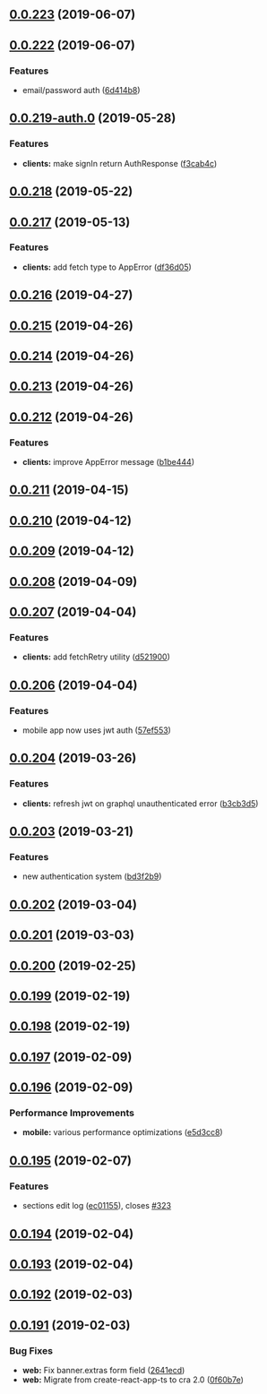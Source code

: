 ## [0.0.223](https://github.com/doomsower/whitewater/compare/@whitewater-guide/clients@0.0.222...@whitewater-guide/clients@0.0.223) (2019-06-07)

## [0.0.222](https://github.com/doomsower/whitewater/compare/@whitewater-guide/clients@0.0.218...@whitewater-guide/clients@0.0.222) (2019-06-07)

### Features

- email/password auth ([6d414b8](https://github.com/doomsower/whitewater/commit/6d414b8))

## [0.0.219-auth.0](https://github.com/doomsower/whitewater/compare/@whitewater-guide/clients@0.0.218...@whitewater-guide/clients@0.0.219-auth.0) (2019-05-28)

### Features

- **clients:** make signIn return AuthResponse ([f3cab4c](https://github.com/doomsower/whitewater/commit/f3cab4c))

## [0.0.218](https://github.com/doomsower/whitewater/compare/@whitewater-guide/clients@0.0.217...@whitewater-guide/clients@0.0.218) (2019-05-22)

## [0.0.217](https://github.com/doomsower/whitewater/compare/@whitewater-guide/clients@0.0.216...@whitewater-guide/clients@0.0.217) (2019-05-13)

### Features

- **clients:** add fetch type to AppError ([df36d05](https://github.com/doomsower/whitewater/commit/df36d05))

## [0.0.216](https://github.com/doomsower/whitewater/compare/@whitewater-guide/clients@0.0.215...@whitewater-guide/clients@0.0.216) (2019-04-27)

## [0.0.215](https://github.com/doomsower/whitewater/compare/@whitewater-guide/clients@0.0.214...@whitewater-guide/clients@0.0.215) (2019-04-26)

## [0.0.214](https://github.com/doomsower/whitewater/compare/@whitewater-guide/clients@0.0.213...@whitewater-guide/clients@0.0.214) (2019-04-26)

## [0.0.213](https://github.com/doomsower/whitewater/compare/@whitewater-guide/clients@0.0.212...@whitewater-guide/clients@0.0.213) (2019-04-26)

## [0.0.212](https://github.com/doomsower/whitewater/compare/@whitewater-guide/clients@0.0.211...@whitewater-guide/clients@0.0.212) (2019-04-26)

### Features

- **clients:** improve AppError message ([b1be444](https://github.com/doomsower/whitewater/commit/b1be444))

## [0.0.211](https://github.com/doomsower/whitewater/compare/@whitewater-guide/clients@0.0.210...@whitewater-guide/clients@0.0.211) (2019-04-15)

## [0.0.210](https://github.com/doomsower/whitewater/compare/@whitewater-guide/clients@0.0.209...@whitewater-guide/clients@0.0.210) (2019-04-12)

## [0.0.209](https://github.com/doomsower/whitewater/compare/@whitewater-guide/clients@0.0.208...@whitewater-guide/clients@0.0.209) (2019-04-12)

## [0.0.208](https://github.com/doomsower/whitewater/compare/@whitewater-guide/clients@0.0.207...@whitewater-guide/clients@0.0.208) (2019-04-09)

## [0.0.207](https://github.com/doomsower/whitewater/compare/@whitewater-guide/clients@0.0.206...@whitewater-guide/clients@0.0.207) (2019-04-04)

### Features

- **clients:** add fetchRetry utility ([d521900](https://github.com/doomsower/whitewater/commit/d521900))

## [0.0.206](https://github.com/doomsower/whitewater/compare/@whitewater-guide/clients@0.0.204...@whitewater-guide/clients@0.0.206) (2019-04-04)

### Features

- mobile app now uses jwt auth ([57ef553](https://github.com/doomsower/whitewater/commit/57ef553))

## [0.0.204](https://github.com/doomsower/whitewater/compare/@whitewater-guide/clients@0.0.203...@whitewater-guide/clients@0.0.204) (2019-03-26)

### Features

- **clients:** refresh jwt on graphql unauthenticated error ([b3cb3d5](https://github.com/doomsower/whitewater/commit/b3cb3d5))

## [0.0.203](https://github.com/doomsower/whitewater/compare/@whitewater-guide/clients@0.0.202...@whitewater-guide/clients@0.0.203) (2019-03-21)

### Features

- new authentication system ([bd3f2b9](https://github.com/doomsower/whitewater/commit/bd3f2b9))

## [0.0.202](https://github.com/doomsower/whitewater/compare/@whitewater-guide/clients@0.0.201...@whitewater-guide/clients@0.0.202) (2019-03-04)

## [0.0.201](https://github.com/doomsower/whitewater/compare/@whitewater-guide/clients@0.0.200...@whitewater-guide/clients@0.0.201) (2019-03-03)

## [0.0.200](https://github.com/doomsower/whitewater/compare/@whitewater-guide/clients@0.0.199...@whitewater-guide/clients@0.0.200) (2019-02-25)

## [0.0.199](https://github.com/doomsower/whitewater/compare/@whitewater-guide/clients@0.0.198...@whitewater-guide/clients@0.0.199) (2019-02-19)

## [0.0.198](https://github.com/doomsower/whitewater/compare/@whitewater-guide/clients@0.0.197...@whitewater-guide/clients@0.0.198) (2019-02-19)

## [0.0.197](https://github.com/doomsower/whitewater/compare/@whitewater-guide/clients@0.0.196...@whitewater-guide/clients@0.0.197) (2019-02-09)

## [0.0.196](https://github.com/doomsower/whitewater/compare/@whitewater-guide/clients@0.0.195...@whitewater-guide/clients@0.0.196) (2019-02-09)

### Performance Improvements

- **mobile:** various performance optimizations ([e5d3cc8](https://github.com/doomsower/whitewater/commit/e5d3cc8))

## [0.0.195](https://github.com/doomsower/whitewater/compare/@whitewater-guide/clients@0.0.194...@whitewater-guide/clients@0.0.195) (2019-02-07)

### Features

- sections edit log ([ec01155](https://github.com/doomsower/whitewater/commit/ec01155)), closes [#323](https://github.com/doomsower/whitewater/issues/323)

## [0.0.194](https://github.com/doomsower/whitewater/compare/@whitewater-guide/clients@0.0.193...@whitewater-guide/clients@0.0.194) (2019-02-04)

## [0.0.193](https://github.com/doomsower/whitewater/compare/@whitewater-guide/clients@0.0.192...@whitewater-guide/clients@0.0.193) (2019-02-04)

## [0.0.192](https://github.com/doomsower/whitewater/compare/@whitewater-guide/clients@0.0.191...@whitewater-guide/clients@0.0.192) (2019-02-03)

## [0.0.191](https://github.com/doomsower/whitewater/compare/@whitewater-guide/clients@0.0.191...@whitewater-guide/clients@0.0.191) (2019-02-03)

### Bug Fixes

- **web:** Fix banner.extras form field ([2641ecd](https://github.com/doomsower/whitewater/commit/2641ecd))
- **web:** Migrate from create-react-app-ts to cra 2.0 ([0f60b7e](https://github.com/doomsower/whitewater/commit/0f60b7e))
